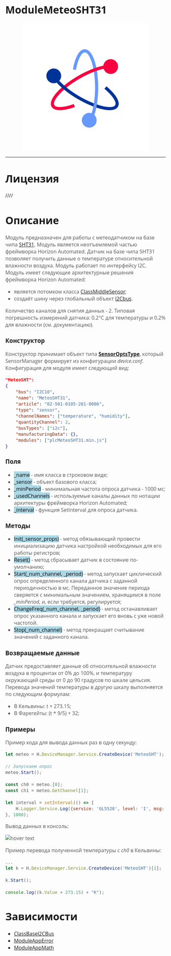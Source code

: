 <div style = "font-family: 'Open Sans', sans-serif; font-size: 16px">

# ModuleMeteoSHT31
<p align="center">
  <img src="logo.png" width="400" title="hover text">
</p>

-----------------

# Лицензия
////

# Описание
<div style = "color: #555">

Модуль предназначен для работы с метеодатчиком на базе чипа [SHT31](https://github.com/Konkery/ModuleMeteoSHT31/blob/main/res/sht31_datasheet.pdf). Модуль является неотъемлемой частью фреймворка Horizon Automated. Датчик на базе чипа SHT31 позволяет получить данные о температуре относительной влажности воздуха. Модуль работает по интерфейсу I2C. Модуль имеет следующие архитектурные решения фреймворка Horizon Automated:
- является потомком класса [ClassMiddleSensor](https://github.com/Konkery/ModuleSensorArchitecture/blob/main/README.md);
- создаёт шину через глобальный объект [I2Cbus](https://github.com/Konkery/ModuleBaseI2CBus/blob/main/README.md).

Количество каналов для снятия данных - 2. Типовая погрешность измерений датчика: 0.2°С для температуры и 0.2% для влажности (см. документацию).
</div>

### Конструктор
<div style = "color: #555">

Конструктор принимает объект типа [**SensorOptsType**](https://github.com/Konkery/ModuleSensorArchitecture/blob/main/README.md), который SensorManager формирует из конфигурации *device.conf*. Конфигурация для модуля имеет следующий вид:
```json
"MeteoSHT":
{
    "bus": "I2C10",
    "name": "MeteoSHT31",
    "article": "02-501-0105-201-0006",
    "type": "sensor",
    "channelNames": ["temperature", "humidity"],
    "quantityChannel": 2,
    "busTypes": ["i2c"],
    "manufacturingData": {},
    "modules": ["plcMeteoSHT31.min.js"]
}
```
</div>

### Поля
<div style = "color: #555">

- <mark style="background-color: lightblue">_name</mark> - имя класса в строковом виде;
- <mark style="background-color: lightblue">_sensor</mark> - объект базового класса;
- <mark style="background-color: lightblue">_minPeriod</mark> - минимальная частота опроса датчика - 1000 мс;
- <mark style="background-color: lightblue">_usedChannels</mark> - используемые каналы данных по нотации архитектуры фреймворка Horizon Automated;
- <mark style="background-color: lightblue">_interval</mark> - функция SetInterval для опроса датчика.
</div>

### Методы
<div style = "color: #555">

- <mark style="background-color: lightblue">Init(_sensor_props)</mark> - метод обязывающий провести инициализацию датчика настройкой необходимых для его работы регистров;
- <mark style="background-color: lightblue">Reset()</mark> - метод сбрасывает датчик в состояние по-умолчанию;
- <mark style="background-color: lightblue">Start(_num_channel, _period)</mark> - метод запускает циклический опрос определенного канала датчика с заданной периодичностью в мс. Переданное значение периода сверяется с минимальным значением, хранящимся в поле *_minPeriod*, и, если требуется, регулируется;
- <mark style="background-color: lightblue">ChangeFreq(_num_channel, _period)</mark> - метод останавливает опрос указанного канала и запускает его вновь с уже новой частотой.
- <mark style="background-color: lightblue">Stop(_num_channel)</mark> - метод прекращает считывание значений с заданного канала.
</div>

### Возвращаемые данные
<div style = "color: #555">

Датчик предоставляет данные об относительной влажности воздуха в процентах от 0% до 100%, и температуру окружающей среды от 0 до 90 градусов по шкале цельсия. Перевода значений температуры в другую шкалу выполняется по следующим формулам:
- В Кельвины: t + 273.15;
- В Фарегейты: (t * 9/5) + 32;
</div>


### Примеры
<div style = "color: #555">

Пример кода для вывода данных раз в одну секунду:
```js
let meteo = H.DeviceManager.Service.CreateDevice('MeteoSHT');

// Запускаем опрос 
meteo.Start();

const ch0 = meteo.[0];
const ch1 = meteo.GetChannel[1];

let interval = setInterval(() => {
    H.Logger.Service.Log({service: 'GL5528', level: 'I', msg: `Temperature: ${(ch0.Value).toFixed(2)} C    Humidity: ${(ch1.Value).toFixed(2)} %`});
}, 1000);
```
Вывод данных в консоль:
<p align="left">
  <img src="./res/output.png" title="hover text">
</p>

Пример перевода полученной температуры с *ch0* в Кельвины:
```js
...
let k = H.DeviceManager.Service.CreateDevice('MeteoSHT')[1];

k.Start();

console.log((k.Value + 273.15) + "K");
```
</div>

# Зависимости
- [ClassBaseI2CBus](https://github.com/Konkery/ModuleBaseI2CBus/blob/main/README.md)
- [ModuleAppError](https://github.com/Konkery/ModuleAppError/blob/main/README.md)
- [ModuleAppMath](https://github.com/Konkery/ModuleAppMath/blob/main/README.md)
</div>